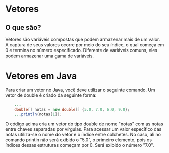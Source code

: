 # Vetores 

## O que são?

Vetores são variáveis compostas que podem armazenar mais de um valor. A captura de seus valores ocorre por meio do seu índice, o qual começa em 0 e termina no número especificado. Diferente de variáveis comuns, eles podem armazenar uma gama de variáveis.

# Vetores em Java

Para criar um vetor no Java, você deve utilizar o seguinte comando. Um vetor de double é criado da seguinte forma:

```java
	...
	double[] notas = new double[] {5.0, 7.0, 6.0, 9.0};
	...println(notas[1]);
```

O código acima cria um vetor do tipo double de nome "notas" com as notas entre chaves separadas por vírgulas. Para acessar um valor específico das notas utiliza-se o nome do vetor e o índice entre colchetes. No caso, ali no comando println não será exibido o "5.0", o primeiro elemento, pois os índices dessas estruturas começam por 0. Será exibido o número "7.0".
